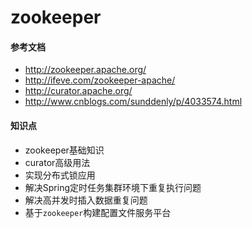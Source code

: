 # zookeeper

#### 参考文档  
- <http://zookeeper.apache.org/>
- <http://ifeve.com/zookeeper-apache/>
- <http://curator.apache.org/>
- <http://www.cnblogs.com/sunddenly/p/4033574.html>  

#### 知识点
- zookeeper基础知识
- curator高级用法
- 实现分布式锁应用
- 解决Spring定时任务集群环境下重复执行问题
- 解决高并发时插入数据重复问题
- 基于`zookeeper`构建配置文件服务平台

